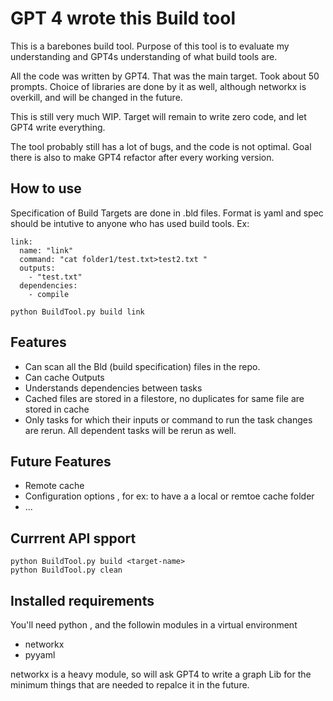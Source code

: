 

# GPT 4 wrote this Build tool

This is a barebones build tool. Purpose of this tool is to evaluate my understanding and GPT4s understanding of what build tools are.

All the code was written by GPT4. That was the main target. Took about 50 prompts. Choice of libraries are done by it as well, although networkx is overkill, and will be changed in the future.

This is still very much WIP. Target will remain to write zero code, and let GPT4 write everything.

The tool probably still has a lot of bugs, and the code is not optimal. Goal there is also to make GPT4 refactor after every working version.

## How to use
Specification of Build Targets are done in .bld files. Format is yaml and spec should be intutive to anyone who has used build tools.
Ex: 
```
link:
  name: "link"
  command: "cat folder1/test.txt>test2.txt "
  outputs: 
    - "test.txt"
  dependencies:
    - compile
```
```
python BuildTool.py build link
```

## Features
* Can scan all the Bld (build specification) files in the repo.
* Can cache Outputs
* Understands dependencies between tasks
* Cached files are stored in a filestore, no duplicates for same file are stored in cache
* Only tasks for which their inputs or command to run the task changes are rerun. All dependent tasks will be rerun as well.

## Future Features
* Remote cache
* Configuration options , for ex: to have a a local or remtoe cache folder
* ...

## Currrent API spport

```
python BuildTool.py build <target-name>
python BuildTool.py clean
```

## Installed requirements

You'll need python , and the followin modules in a virtual environment
* networkx
* pyyaml

networkx is a heavy module, so will ask GPT4 to write a graph Lib for the minimum things that are needed to repalce it in the future.
